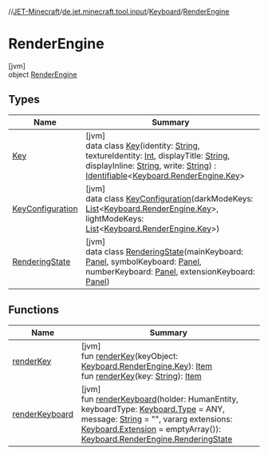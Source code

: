 //[JET-Minecraft](../../../../index.md)/[de.jet.minecraft.tool.input](../../index.md)/[Keyboard](../index.md)/[RenderEngine](index.md)

# RenderEngine

[jvm]\
object [RenderEngine](index.md)

## Types

| Name | Summary |
|---|---|
| [Key](-key/index.md) | [jvm]<br>data class [Key](-key/index.md)(identity: [String](https://kotlinlang.org/api/latest/jvm/stdlib/kotlin/-string/index.html), textureIdentity: [Int](https://kotlinlang.org/api/latest/jvm/stdlib/kotlin/-int/index.html), displayTitle: [String](https://kotlinlang.org/api/latest/jvm/stdlib/kotlin/-string/index.html), displayInline: [String](https://kotlinlang.org/api/latest/jvm/stdlib/kotlin/-string/index.html), write: [String](https://kotlinlang.org/api/latest/jvm/stdlib/kotlin/-string/index.html)) : [Identifiable](../../../../../JET-Native/-j-e-t--native/de.jet.library.tool.smart.identification/-identifiable/index.md)&lt;[Keyboard.RenderEngine.Key](-key/index.md)&gt; |
| [KeyConfiguration](-key-configuration/index.md) | [jvm]<br>data class [KeyConfiguration](-key-configuration/index.md)(darkModeKeys: [List](https://kotlinlang.org/api/latest/jvm/stdlib/kotlin.collections/-list/index.html)&lt;[Keyboard.RenderEngine.Key](-key/index.md)&gt;, lightModeKeys: [List](https://kotlinlang.org/api/latest/jvm/stdlib/kotlin.collections/-list/index.html)&lt;[Keyboard.RenderEngine.Key](-key/index.md)&gt;) |
| [RenderingState](-rendering-state/index.md) | [jvm]<br>data class [RenderingState](-rendering-state/index.md)(mainKeyboard: [Panel](../../../de.jet.minecraft.tool.display.ui.panel/-panel/index.md), symbolKeyboard: [Panel](../../../de.jet.minecraft.tool.display.ui.panel/-panel/index.md), numberKeyboard: [Panel](../../../de.jet.minecraft.tool.display.ui.panel/-panel/index.md), extensionKeyboard: [Panel](../../../de.jet.minecraft.tool.display.ui.panel/-panel/index.md)) |

## Functions

| Name | Summary |
|---|---|
| [renderKey](render-key.md) | [jvm]<br>fun [renderKey](render-key.md)(keyObject: [Keyboard.RenderEngine.Key](-key/index.md)): [Item](../../../de.jet.minecraft.tool.display.item/-item/index.md)<br>fun [renderKey](render-key.md)(key: [String](https://kotlinlang.org/api/latest/jvm/stdlib/kotlin/-string/index.html)): [Item](../../../de.jet.minecraft.tool.display.item/-item/index.md) |
| [renderKeyboard](render-keyboard.md) | [jvm]<br>fun [renderKeyboard](render-keyboard.md)(holder: HumanEntity, keyboardType: [Keyboard.Type](../-type/index.md) = ANY, message: [String](https://kotlinlang.org/api/latest/jvm/stdlib/kotlin/-string/index.html) = "", vararg extensions: [Keyboard.Extension](../-extension/index.md) = emptyArray()): [Keyboard.RenderEngine.RenderingState](-rendering-state/index.md) |
